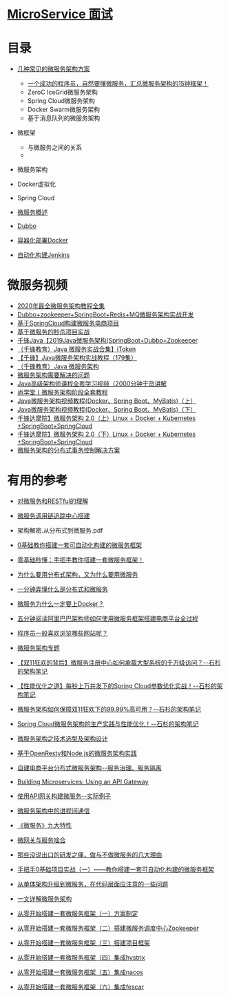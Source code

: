 # [MicroService 面试](https://github.com/stevenli91748/MicroService/blob/master/interview.md)

# 目录



* [几种常见的微服务架构方案]()
  * [一个成功的程序员，自然要懂微服务，汇总微服务架构的15钟框架！](https://juejin.im/post/5e6786f0f265da571a39e108)
  * ZeroC IceGrid微服务架构
  * Spring Cloud微服务架构
  * Docker Swarm微服务架构
  * 基于消息队列的微服务架构


* 微框架
  * 与微服务之间的关系
  *   
* 微服务架构
* Docker虚拟化
* Spring Cloud

* [微服务概述](https://github.com/stevenli91748/MicroService/blob/master/%E5%BE%AE%E6%9C%8D%E5%8A%A1%E6%A6%82%E8%BF%B0.md) 
* [Dubbo](https://github.com/stevenli91748/MicroService/blob/master/Dubbo/README.md)
* [容器化部署Docker](https://github.com/stevenli91748/Engineering-special/blob/master/Docker/README.md)
* [自动化构建Jenkins](https://github.com/stevenli91748/Engineering-special/blob/master/Jenkins/README.md)


# 微服务视频
  * [2020年最全微服务架构教程全集](https://www.bilibili.com/video/av81820341/?spm_id_from=333.788.videocard.6)
  * [Dubbo+zookeeper+SpringBoot+Redis+MQ微服务架构实战开发](https://www.bilibili.com/video/av68559539/?spm_id_from=333.788.videocard.3)
  * [基于SpringCloud构建微服务电商项目](https://www.bilibili.com/video/av64134293/?spm_id_from=333.788.videocard.1)
  * [基于微服务的秒杀项目实战](https://www.bilibili.com/video/av39729418?from=search&seid=5921434574097814719)
  * [千锋Java【2019Java微服务架构(SpringBoot+Dubbo+Zookeeper](https://www.bilibili.com/video/av46149892?from=search&seid=11436815724766326537)
  * [（千锋教育）Java 微服务实战合集】iToken](https://www.bilibili.com/video/av29882762?from=search&seid=10238601020049542725)
  * [【千锋】Java微服务架构实战教程（179集）](https://www.bilibili.com/video/av43943035/?spm_id_from=333.788.videocard.0)
  * [（千锋教育）Java 微服务架构 ](https://www.bilibili.com/video/av35685648?from=search&seid=2311148845795845298)
  * [微服务架构需要解决的问题](https://www.bilibili.com/video/av65833021)
  * [Java高级架构师课程全套学习视频（2000分钟干货讲解](https://www.bilibili.com/video/av62954343/?spm_id_from=333.788.videocard.1)
  * [尚学堂丨微服务架构阶段全套教程](https://www.bilibili.com/video/av47580663/?spm_id_from=333.788.videocard.0)
  * [Java微服务架构视频教程(Docker、Spring Boot、MyBatis)（上）](https://www.bilibili.com/video/av35881272/?spm_id_from=333.788.videocard.1)
  * [Java微服务架构视频教程(Docker、Spring Boot、MyBatis)（下）](https://www.bilibili.com/video/av35881732/?spm_id_from=333.788.videocard.4)
  * [千锋达摩院】微服务架构 2.0（上）Linux + Docker + Kubernetes +SpringBoot+SpringCloud ](https://www.bilibili.com/video/av62628434/?p=2)
  * [千锋达摩院】微服务架构 2.0（下）Linux + Docker + Kubernetes +SpringBoot+SpringCloud](https://www.bilibili.com/video/av74438452/?spm_id_from=333.788.videocard.1)
  * [微服务架构的分布式事务控制解决方案](https://www.bilibili.com/video/av82804614?from=search&seid=2930700588961193916)
  
# 有用的参考
 * [对微服务和RESTful的理解](https://blog.csdn.net/maoyeqiu/article/details/70917550)
 * [微服务调用链追踪中心搭建](https://mp.weixin.qq.com/s?__biz=MzU4ODI1MjA3NQ==&mid=2247483764&idx=1&sn=964629a4e1d42d84047986529376eb28&chksm=fdded7b0caa95ea6a038c623f8813c239e3c6cf87a6cd3818277369f6c287a6833d7826b9bdd&scene=21#wechat_redirect)
  * 架构解密.从分布式到微服务.pdf
 * [0基础教你搭建一套可自动化构建的微服务框架](https://blog.csdn.net/u010425776/article/details/79240104?depth_1-utm_source=distribute.pc_relevant.none-task&utm_source=distribute.pc_relevant.none-task)
 * [零基础秒懂：手把手教你搭建一套微服务框架！](https://blog.csdn.net/wufaliang003/article/details/79464737?depth_1-utm_source=distribute.pc_relevant.none-task&utm_source=distribute.pc_relevant.none-task)
 * [为什么要用分布式架构，又为什么要用微服务](https://blog.csdn.net/world6/article/details/79114105)
 * [一分钟弄懂什么是分布式和微服务](https://blog.csdn.net/zhonglunsheng/article/details/83153451)
 * [微服务为什么一定要上Docker？](https://zhuanlan.zhihu.com/p/53686883?utm_source=wechat_session&utm_medium=social&utm_oi=991812777480134656)
 * [五分钟阅读阿里巴巴架构师如何使用微服务框架搭建电商平台全过程](https://blog.csdn.net/pingdouble/article/details/79527044)
 * [程序员一般喜欢浏览哪些网站呢？](https://www.zhihu.com/question/283272958/answer/598956527?utm_source=wechat_session&utm_medium=social&utm_oi=991812777480134656)

* [微服务架构专题](http://blog.didispace.com/micro-serivces-arch/)
* [【双11狂欢的背后】微服务注册中心如何承载大型系统的千万级访问？--石杉的架构笔记](https://mp.weixin.qq.com/s/qjMphuPiihBmU2QtFMIfzw)
* [【性能优化之道】每秒上万并发下的Spring Cloud参数优化实战！--石杉的架构笔记](https://mp.weixin.qq.com/s/aH0LHgfhxpvp1IY-XbEMWA)
* [微服务架构如何保障双11狂欢下的99.99%高可用？--石杉的架构笔记](https://mp.weixin.qq.com/s/lBeQSSPX7OeWO6SmWYf1Mg)
* [Spring Cloud微服务架构的生产实践与性能优化！--石杉的架构笔记](https://mp.weixin.qq.com/s/FhspnvbIl71uIZ61K8cUoA)
* [微服务架构之技术选型及架构设计](https://blog.csdn.net/luzhangtong/article/details/81147603)
* [基于OpenResty和Node.js的微服务架构实践](https://www.getui.com/cn/industry/2017/05/050376.html)
* [自建电商平台分布式微服务架构--服务治理、服务隔离](https://blog.csdn.net/chengyun19830206/article/details/82530776)
* [Building Microservices: Using an API Gateway](https://www.nginx.com/blog/building-microservices-using-an-api-gateway/)
* [使用API网关构建微服务--实际例子](https://cloud.tencent.com/developer/article/1032069?fromSource=waitui)
* [微服务架构中的进程间通信](https://cloud.tencent.com/developer/article/1032067)
* [《微服务》九大特性](http://blog.didispace.com/20160917-microservices-note/)
* [微网关与服务啮合](http://blog.didispace.com/microgateway-and-service-mesh/)
* [那些没说出口的研发之痛，做与不做微服务的几大理由](http://blog.didispace.com/choose-microservices-or-monoliths-reasons/)
* [手把手0基础项目实战（一）——教你搭建一套可自动化构建的微服务框架](https://juejin.im/post/5a97fbb46fb9a028b5475043)
* [从单体架构升级到微服务，在代码层面应注意的一些问题](https://www.javazhiyin.com/40420.html)
* [一文详解微服务架构](https://www.javazhiyin.com/42246.html)

* [从零开始搭建一套微服务框架（一）方案制定](https://blog.csdn.net/kris1122/article/details/87717563?depth_1-utm_source=distribute.pc_relevant.none-task&utm_source=distribute.pc_relevant.none-task)
* [从零开始搭建一套微服务框架（二）搭建微服务调度中心Zookeeper](https://blog.csdn.net/kris1122/article/details/88290122?depth_1-utm_source=distribute.pc_relevant.none-task&utm_source=distribute.pc_relevant.none-task)
* [从零开始搭建一套微服务框架（三）搭建项目框架](https://blog.csdn.net/kris1122/article/details/88311015?depth_1-utm_source=distribute.pc_relevant.none-task&utm_source=distribute.pc_relevant.none-task)
* [从零开始搭建一套微服务框架（四）集成hystrix](https://blog.csdn.net/kris1122/article/details/88351343?depth_1-utm_source=distribute.pc_relevant_right.none-task&utm_source=distribute.pc_relevant_right.none-task)
* [从零开始搭建一套微服务框架（五）集成nacos](https://blog.csdn.net/kris1122/article/details/88547450?depth_1-utm_source=distribute.pc_relevant.none-task&utm_source=distribute.pc_relevant.none-task)
* [从零开始搭建一套微服务框架（六）集成fescar](https://blog.csdn.net/kris1122/article/details/88554452?depth_1-utm_source=distribute.pc_relevant.none-task&utm_source=distribute.pc_relevant.none-task)


